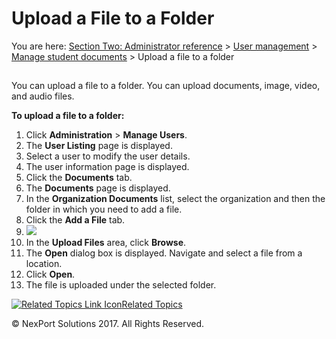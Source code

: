 # Upload a File to a Folder

You are here: [Section Two: Administrator reference](https://www.nexportcampus.com/Content/Guides/aweb/Content/Module\_Topics/Administration\_reference.htm) > [User management](https://www.nexportcampus.com/Content/Guides/aweb/Content/Module\_Topics/User\_Management/User\_management.htm) > [Manage student documents](https://www.nexportcampus.com/Content/Guides/aweb/Content/Module\_Topics/User\_Management/Manage\_student\_documents.htm) > Upload a file to a folder

##

You can upload a file to a folder. You can upload documents, image, video, and audio files.

&#x20;

**To upload a file to a folder:**

1. Click **Administration** > **Manage Users**.
2. The **User Listing** page is displayed.
3. Select a user to modify the user details.
4. The user information page is displayed.
5. Click the **Documents** tab.
6. The **Documents** page is displayed.
7. In the **Organization Documents** list, select the organization and then the folder in which you need to add a file.
8. Click the **Add a File** tab.
9. ![](https://www.nexportcampus.com/Content/Guides/aweb/Content/Resources/Images/Manage\_Users/Upload\_File\_550x267.png)
10. In the **Upload Files** area, click **Browse**.
11. The **Open** dialog box is displayed. Navigate and select a file from a location.
12. Click **Open**.
13. The file is uploaded under the selected folder.

&#x20;

[![Related Topics Link Icon](https://www.nexportcampus.com/Content/Guides/aweb/Skins/Default/Stylesheets/Images/transparent.gif)Related Topics](javascript:void\(0\);)

&#x20;

© NexPort Solutions 2017. All Rights Reserved.
